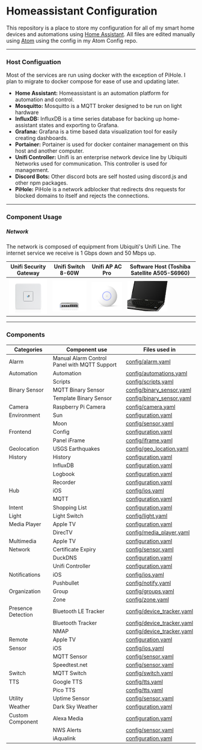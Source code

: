 # Homeassistant Configuration
This repository is a place to store my configuration for all of my smart home devices and automations using [Home Assistant][l-ha]. All files are edited manually using [Atom][l-atom] using the config in my Atom Config repo.

---

### Host Configuation
Most of the services are run using docker with the exception of PiHole. I plan to migrate to docker compose for ease of use and updating later.

- **Home Assistant:** Homeassistant is an automation platform for automation and control.
- **Mosquitto:** Mosquitto is a MQTT broker designed to be run on light hardware
- **InfluxDB:** InfluxDB is a time series database for backing up home-assistant states and exporting to Grafana.
- **Grafana:** Grafana is a time based data visualization tool for easily creating dashboards.
- **Portainer:** Portainer is used for docker container management on this host and another computer.
- **Unifi Controller:** Unifi is an enterprise network device line by Ubiquiti Networks used for communication. This controller is used for management.
- **Discord Bots:** Other discord bots are self hosted using discord.js and other npm packages.
- **PiHole:** PiHole is a network adblocker that redirects dns requests for blocked domains to itself and rejects the connections.

---

### Component Usage

##### Network

The network is composed of equipment from Ubiquiti's Unifi Line. The internet service we receive is 1 Gbps down and 50 Mbps up.

|Unifi Security Gateway|Unifi Switch 8-60W|Unifi AP AC Pro|Software Host (Toshiba Satellite A505-S6960)|
|----------------------|------------------|---------------|--------------------------------------------|
|![USG][i-network-usg]|![Unifi Switch][i-network-switch]|![Unifi AP][i-network-ap]|![Software Host][i-network-host]|

---

### Components

|Categories|Component use|Files used in|
|----------|-------------|-------------|
|Alarm|Manual Alarm Control Panel with MQTT Support|[config/alarm.yaml](config/alarm.yaml)|
|Automation|Automation|[config/automations.yaml](config/automations.yaml)|
||Scripts|[config/scripts.yaml](config/scripts.yaml)|
|Binary Sensor|MQTT Binary Sensor|[config/binary_sensor.yaml](config/binary_sensor.yaml)|
||Template Binary Sensor|[config/binary_sensor.yaml](config/binary_sensor.yaml)|
|Camera|Raspberry Pi Camera|[config/camera.yaml](config/camera.yaml)
|Environment|Sun|[configuration.yaml](configuration.yaml)|
||Moon|[config/sensor.yaml](config/sensor.yaml)|
|Frontend|Config|[configuration.yaml](configuration.yaml)|
||Panel iFrame| [config/iframe.yaml](config/iframe.yaml)|
|Geolocation|USGS Earthquakes|[config/geo_location.yaml](config/geo_location.yaml)|
|History|History|[configuration.yaml](configuration.yaml)|
||InfluxDB|[configuration.yaml](configuration.yaml)|
||Logbook|[configuration.yaml](configuration.yaml)|
||Recorder|[configuration.yaml](configuration.yaml)|
|Hub|iOS|[config/ios.yaml](config/ios.yaml)|
||MQTT|[configuration.yaml](configuration.yaml)|
|Intent|Shopping List|[configuration.yaml](configuration.yaml)|
|Light|Light Switch| [config/light.yaml](config/light.yaml)|
|Media Player|Apple TV|[configuration.yaml](configuration.yaml)|
||DirecTV|[config/media_player.yaml](config/media_player.yaml)|
|Multimedia|Apple TV|[configuration.yaml](configuration.yaml)|
|Network|Certificate Expiry|[config/sensor.yaml](config/sensor.yaml)|
||DuckDNS|[configuration.yaml](configuration.yaml)|
||Unifi Controller|[configuration.yaml](configuration.yaml)|
|Notifications|iOS|[config/ios.yaml](config/ios.yaml)|
||Pushbullet|[config/notify.yaml](config/notify.yaml)|
|Organization|Group|[config/groups.yaml](config/groups.yaml)|
||Zone|[config/zone.yaml](config/zone.yaml)|
|Presence Detection|Bluetooth LE Tracker|[config/device_tracker.yaml](config/device_tracker.yaml)|
||Bluetooth Tracker|[config/device_tracker.yaml](config/device_tracker.yaml)|
||NMAP|[config/device_tracker.yaml](config/device_tracker.yaml)|
|Remote|Apple TV|[configuration.yaml](configuration.yaml)|
|Sensor|iOS|[config/ios.yaml](config/ios.yaml)|
||MQTT Sensor|[config/sensor.yaml](config/sensor.yaml)|
||Speedtest.net|[config/sensor.yaml](config/sensor.yaml)|
|Switch|MQTT Switch|[config/switch.yaml](config/switch.yaml)|
|TTS|Google TTS|[config/tts.yaml](config/tts.yaml)|
||Pico TTS|[config/tts.yaml](config/tts.yaml)|
|Utility|Uptime Sensor|[config/sensor.yaml](config/sensor.yaml)|
|Weather|Dark Sky Weather|[configuration.yaml](configuration.yaml)|
|Custom Component|Alexa Media|[configuration.yaml](configuration.yaml)|
||NWS Alerts|[config/sensor.yaml](config/sensor.yaml)|
||iAqualink|[configuration.yaml](configuration.yaml)|

[l-ha]: https://home-assistant.io
[l-atom]: https://atom.io
[i-network-usg]: documentation/images/network-usg.png "Unifi Security Gateway"
[i-network-switch]: documentation/images/network-switch8-60W.png "Unifi 8 Port 60W POE Switch"
[i-network-ap]: documentation/images/network-ap-ac-pro.png "Unifi AP AC Pro"
[i-network-host]: documentation/images/network-host.png "Toshiba Satellite A505-S6960"
